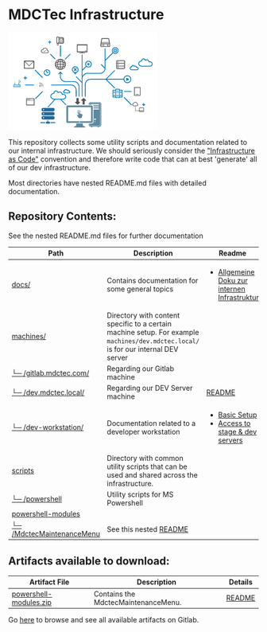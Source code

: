 # MDCTec Infrastructure

<img width="300" src="./avatar.png" alt="[avatar.png]">

This repository collects some utility scripts and documentation related to our internal infrastructure. We should
seriously consider the ["Infrastructure as Code"][1] convention and therefore write code that can at best 'generate' all
of our dev infrastructure.

Most directories have nested README.md files with detailed documentation.

[1]: https://en.wikipedia.org/wiki/Infrastructure_as_code

## Repository Contents:

<!---
Symbole zum copy&pasten
│
├─
└─
--->
See the nested README.md files for further documentation

| Path                                                                  | Description                                                                                                                         | Readme                                                                            |
|-----------------------------------------------------------------------|-------------------------------------------------------------------------------------------------------------------------------------|-----------------------------------------------------------------------------------|
| [docs/](docs)                                                         | Contains documentation for some general topics                                                                                      | <ul> <li>[Allgemeine Doku zur internen Infrastruktur][21]</li></ul>               |
| [machines/](machines)                                                 | Directory with content specific to a certain machine setup. For example `machines/dev.mdctec.local/` is for our internal DEV server |                                                                                   |
| [└─ /gitlab.mdctec.com/](machines/gitlab.mdctec.com)                  | Regarding our Gitlab machine                                                                                                        |                                                                                   |
| [└─ /dev.mdctec.local/](machines/dev.mdctec.local)                    | Regarding our DEV Server machine                                                                                                    | [README](machines/dev.mdctec.local/README.md)                                     |
| [└─ /dev-workstation/](machines/dev-workstation)                      | Documentation related to a developer workstation                                                                                    | <ul> <li>[Basic Setup][22]</li><li>[Access to stage & dev servers][23]</li> </ul> |
| [scripts](scripts)                                                    | Directory with common utility scripts that can be used and shared across the infrastructure.                                        |                                                                                   |
| [└─ /powershell](scripts/powershell)                                  | Utility scripts for MS Powershell                                                                                                   |                                                                                   | 
| [powershell-modules](powershell-modules)                              |                                                                                                                                     |                                                                                   |
| [└─ /MdctecMaintenanceMenu](powershell-modules/MdctecMaintenanceMenu) | See this nested [README](powershell-modules/MdctecMaintenanceMenu/README.txt)                                                       |                                                                                   |

[machines/dev-workstation/windows]: machines/dev-workstation/windows
[21]: docs/README.md

[22]: machines/dev-workstation/windows/basic-setup.README.md

[23]: machines/dev-workstation/windows/enable-server-access.README.md

## Artifacts available to download:

| Artifact File               | Description                         | Details                                                       |
|-----------------------------|-------------------------------------|---------------------------------------------------------------|
| [powershell-modules.zip][3] | Contains the MdctecMaintenanceMenu. | [README](powershell-modules/MdctecMaintenanceMenu/README.txt) |

[3]: http://gitlab.mdctec.com/mdctec-developers/internal/infrastructure/-/jobs/artifacts/master/raw/powershell-modules/powershell-modules.zip?job=artifacts



Go [here](http://gitlab.mdctec.com/mdctec-developers/internal/infrastructure/-/jobs/artifacts/master/browse?job=artifacts)
to browse and see all available artifacts on Gitlab.


